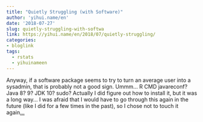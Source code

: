 ```yaml
---
title: "Quietly Struggling (with Software)"
author: 'yihui.name/en'
date: '2018-07-27'
slug: quietly-struggling-with-softwa
link: https://yihui.name/en/2018/07/quietly-struggling/
categories:
- bloglink
tags:
  - rstats
  - yihuinameen
---
```


Anyway, if a software package seems to try to turn an average user into a sysadmin, that is probably not a good sign. Ummm... R CMD javareconf? Java 8? 9? JDK 10? sudo? Actually I did figure out how to install it, but it was a long way... I was afraid that I would have to go through this again in the future (like I did for a few times in the past), so I chose not to touch it again[... <i class="fas fa-external-link-alt"></i>](https://yihui.name/en/2018/07/quietly-struggling/)

